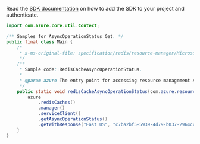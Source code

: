Read the [SDK documentation](https://github.com/Azure/azure-sdk-for-java/blob/azure-resourcemanager_2.15.0/sdk/resourcemanager/azure-resourcemanager/README.md) on how to add the SDK to your project and authenticate.

```java
import com.azure.core.util.Context;

/** Samples for AsyncOperationStatus Get. */
public final class Main {
    /*
     * x-ms-original-file: specification/redis/resource-manager/Microsoft.Cache/stable/2021-06-01/examples/RedisCacheAsyncOperationStatus.json
     */
    /**
     * Sample code: RedisCacheAsyncOperationStatus.
     *
     * @param azure The entry point for accessing resource management APIs in Azure.
     */
    public static void redisCacheAsyncOperationStatus(com.azure.resourcemanager.AzureResourceManager azure) {
        azure
            .redisCaches()
            .manager()
            .serviceClient()
            .getAsyncOperationStatus()
            .getWithResponse("East US", "c7ba2bf5-5939-4d79-b037-2964ccf097da", Context.NONE);
    }
}
```
